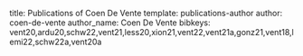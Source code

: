 title: Publications of Coen De Vente
template: publications-author
author: coen-de-vente
author_name: Coen De Vente
bibkeys: vent20,ardu20,schw22,vent21,less20,xion21,vent22,vent21a,gonz21,vent18,lemi22,schw22a,vent20a